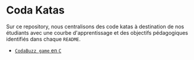 # Coda Katas
Sur ce repository, nous centralisons des code katas à destination de nos étudiants avec une courbe d'apprentissage et des objectifs pédagogiques identifiés dans chaque `README`.

- [`CodaBuzz game` en `C`](01.codaBuzz/README.md)